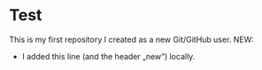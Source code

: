 Test
====

This is my first repository I created as a new Git/GitHub user.
NEW:
* I added this line (and the header „new“) locally.
